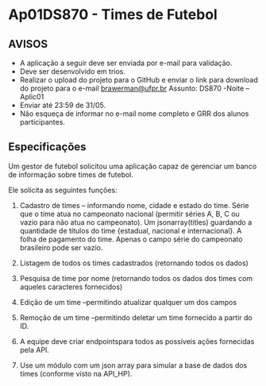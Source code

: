 # Ap01DS870 - Times de Futebol

## AVISOS

- A aplicação a seguir deve ser enviada por e-mail para validação. 
- Deve ser desenvolvido em trios.
- Realizar o upload do projeto para o GitHub e enviar o link para download do projeto para o e-mail brawerman@ufpr.br Assunto: DS870 -Noite –Aplic01
- Enviar até 23:59 de 31/05.
- Não esqueça de informar no e-mail nome completo e GRR dos alunos participantes.

## Especificações

Um gestor de futebol solicitou uma aplicação capaz de gerenciar um banco de informação sobre times de futebol.

Ele solicita as seguintes funções:

1. Cadastro de times – informando nome, cidade e estado do time. Série que o time atua no campeonato nacional (permitir séries A, B, C ou vazio para não atua no campeonato). Um jsonarray(titles) guardando a quantidade de títulos do time {estadual, nacional e internacional}. A folha de pagamento do time. Apenas o campo série do campeonato brasileiro pode ser vazio.

2. Listagem de todos os times cadastrados (retornando todos os dados)

3. Pesquisa de time por nome (retornando todos os dados dos times com aqueles caracteres fornecidos)

4. Edição de um time –permitindo atualizar qualquer um dos campos

5. Remoção de um time –permitindo deletar um time fornecido a partir do ID.

6. A equipe deve criar endpointspara todos as possíveis ações fornecidas pela API.

7. Use um módulo com um json array para simular a base de dados dos times (conforme visto na API_HP).
